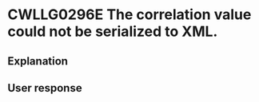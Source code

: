 # CWLLG0296E The correlation value could not be serialized to XML.

## Explanation

## User response